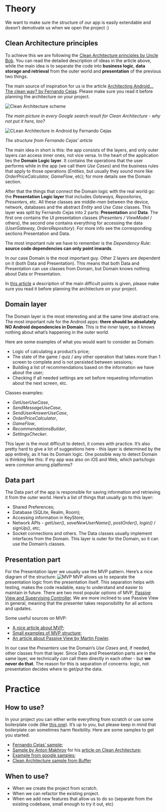 # Theory
We want to make sure the structure of our app is easily extendable and doesn’t demotivate us when we open the project :)
## Clean Architecture principles
To achieve this we are following the [Clean Architecture principles by Uncle Bob](https://8thlight.com/blog/uncle-bob/2012/08/13/the-clean-architecture.html). You can read the detailed description of ideas in the article above, while the main idea is to separate the code into **business logic**, **data storage and retrieval** from the outer world and **presentation** of the previous two things.

The main source of inspiration for us is the article [Architecting Android… The clean way? by Fernando Cejas](https://fernandocejas.com/2014/09/03/architecting-android-the-clean-way/). Please make sure you read it before planning the architecture on your project.

![Clean Architecture scheme](https://8thlight.com/blog/assets/posts/2012-08-13-the-clean-architecture/CleanArchitecture-8d1fe066e8f7fa9c7d8e84c1a6b0e2b74b2c670ff8052828f4a7e73fcbbc698c.jpg)

*The main picture in every Google search result for Clean Architecture - why not put it here, too?*

![CLean Architecture in Android by Fernando Cejas](https://fernandocejas.com/assets/migrated/clean_architecture1.png)

*The structure from Fernando Cejas’ article*

The main idea in short is this: the app consists of the layers, and only outer layers can access inner ones, not vice versa. 
In the heart of the application lies the **Domain Logic layer**. It contains the operations that the user performs while in the app (we call them *Use Cases*) and the business rules that apply to those operations (*Entities*, but usually they sound more like *OrderPriceCalculator, GameFlow*, etc); for more details see the Domain section.

After that the things that connect the Domain logic with the real world go: the **Presentation Logic layer** that includes *Gateways, Repositories, Presenters*, etc. All these classes are middle-men between the device, network, databases and the abstract *Entity* and *Use Case* classes. This layer was split by Fernando Cejas into 2 parts: **Presentation** and **Data**. The first one contains the UI presentation classes (*Presenters / ViewModel* / others), the second one contains everything for accessing the data (*UserGateway, OrdersRepository*). For more info see the corresponding sections Presentation and Data.

The most important rule we have to remember is the *Dependency Rule*: **source code dependencies can only point inwards**.

In our case Domain is the most important guy. Other 2 layers are dependent on it (both Data and Presentation). This means that both Data and Presentation can use classes from Domain, but Domain knows nothing about Data or Presentation.

In [this article](https://habrahabr.ru/company/mobileup/blog/335382/) a description of the main difficult points is given, please make sure you read it before planning the architecture on your project.

## Domain layer
The Domain layer is the most interesting and at the same time abstract one. The most important rule for the Android apps: **there should be absolutely NO Android dependencies in Domain**. This is the inner layer, so it knows nothing about what’s happening in the outer world.

Here are some examples of what you would want to consider as Domain:
* Logic of calculating a product’s price;
* The state of the game / quiz / any other operation that takes more than 1 screen to complete and is not persisted between sessions;
* Building a list of recommendations based on the information we have about the user;
* Checking if all needed settings are set before requesting information about the next screen, etc.

Classes examples:
* *GetUserUseCase*,
* *SendMessageUseCase*,
* *SendUserAnswerUseCase*,
* *OrderPriceCalculator*,
* *GameFlow*,
* *RecommendationsBuilder*,
* *SettingsChecker*.

This layer is the most difficult to detect, it comes with practice. It’s also pretty hard to give a lot of suggestions here - this layer is determined by the app entirely, as it has its Domain logic. 
One possible way to detect Domain is thinking like this: if my app was also on iOS and Web, which parts/logic were common among platforms?
## Data part
The Data part of the app is responsible for saving information and retrieving it from the outer world. Here’s a list of things that usually go to this layer:
* Shared Preferences;
* Database (SQLite, Realm, Room);
* Accessing information in KeyStore;
* Network APIs - *getUser()*, *saveNewUserName()*, *postOrder()*, *login()* / *signUp()*, etc;
* Socket connections and others.
The Data classes usually implement interfaces from the Domain. This layer is outer for the Domain, so it can use the Domain’s classes. 
## Presentation part
For the Presentation layer we usually use the MVP pattern. Here’s a nice diagram of the structure:
![MVP](https://cdn-images-1.medium.com/max/1024/1*wXX8ipcYFeMqQBENMqM8xA.png)
MVP allows us to separate the presentation logic from the presentation itself. This separation helps with testing, makes the code readable, easy to understand and easier to maintain in future.
There are two most popular options of MVP, [Passive View and Supervising Controller](https://msdn.microsoft.com/en-us/library/ff709839.aspx). We are more inclined to use Passive View in general, meaning that the presenter takes responsibility for all actions and updates.

Some useful sources on MVP:
* [A nice article about MVP](http://engineering.remind.com/android-code-that-scales/);
* [Small examples of MVP structure](https://android.jlelse.eu/presentation-model-and-passive-view-in-mvp-the-android-way-fdba56a35b1e);
* [An article about Passive View by Martin Fowler](https://martinfowler.com/eaaDev/PassiveScreen.html).

In our case the *Presenters* use the Domain’s *Use Cases* and, if needed, other classes from that layer. Since Data and Presentation parts are in the same layer, we technically *can* call them directly in each other - but **we never do that**. The reason for this is separation of concerns: logic, not presentation decides where to get/put the data.

# Practice
## How to use?
In your project you can either write everything from scratch or use some boilerplate code (like [this one](https://github.com/bufferapp/android-clean-architecture-boilerplate)). It’s up to you, but please keep in mind that boilerplate can sometimes harm flexibility.
Here are some samples to get you started:
* [Fernando Cejas’ sample](https://github.com/android10/Android-CleanArchitecture);
* [Sample by Anton Makhrov](https://github.com/uptechteam/CleanArchExample) for his [article on Clean Architecture](https://blog.uptech.team/clean-architecture-in-android-with-kotlin-rxjava-dagger-2-2fdc7441edfc);
* [Example from google samples](https://github.com/googlesamples/android-architecture/tree/todo-mvp-clean/todoapp);
* [Clean Architecture sample from Buffer](https://github.com/bufferapp/android-clean-architecture-boilerplate)
## When to use?
* When we create the project from scratch.
* When we can refactor the existing project.
* When we add new features that allow us to do so (separate from the existing codebase, small enough to try it out, etc)

